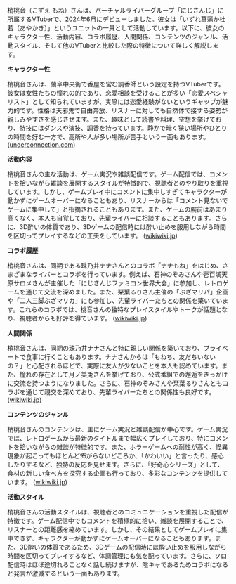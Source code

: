 梢桃音（こずえ もね）さんは、バーチャルライバーグループ「にじさんじ」に所属するVTuberで、2024年6月にデビューしました。彼女は「いずれ菖蒲か杜若（あやかき）」というユニットの一員として活動しています。以下に、彼女のキャラクター性、活動内容、コラボ履歴、人間関係、コンテンツのジャンル、活動スタイル、そして他のVTuberと比較した際の特徴について詳しく解説します。

**キャラクター性**

梢桃音さんは、蘭阜中央街で香屋を営む調香師という設定を持つVTuberです。彼女は女性たちの憧れの的であり、恋愛相談を受けることが多い「恋愛スペシャリスト」として知られていますが、実際には恋愛経験がないというギャップが魅力的です。性格は天邪鬼で自由奔放、リスナーに対しても自然体で接する姿勢が親しみやすさを感じさせます。また、趣味として読書や料理、空想を挙げており、特技にはダンスや演技、調香を持っています。静かで暗く狭い場所やひとりの時間を好む一方で、高所や人が多い場所が苦手という一面もあります。 ([underconnection.com](https://www.underconnection.com/kozue-mone/?utm_source=openai))

**活動内容**

梢桃音さんの主な活動は、ゲーム実況や雑談配信です。ゲーム配信では、コメントを拾いながら雑談を展開するスタイルが特徴的で、視聴者とのやり取りを重視しています。しかし、ゲームプレイ中にコメントに集中しすぎてキャラクターが動かずにゲームオーバーになることもあり、リスナーからは「コメント見ないでゲームに集中して」と指摘されることもあります。また、ゲームの腕前はあまり高くなく、本人も自覚しており、先輩ライバーに相談することもあります。さらに、3D酔いの体質であり、3Dゲームの配信時には酔い止めを服用しながら時間を区切ってプレイするなどの工夫をしています。 ([wikiwiki.jp](https://wikiwiki.jp/nijisanji/%E6%A2%A2%E6%A1%83%E9%9F%B3?utm_source=openai))

**コラボ履歴**

梢桃音さんは、同期である珠乃井ナナさんとのコラボ「ナナもね」をはじめ、さまざまなライバーとコラボを行っています。例えば、石神のぞみさんや壱百満天原サロメさんが主催した「にじさんじファミコン世界大会」に参加し、レトロゲームを通じて交流を深めました。また、栞葉るりさん主催の「ぶざマリパ」企画や「二人三脚ぶざマリカ」にも参加し、先輩ライバーたちとの関係を築いています。これらのコラボでは、桃音さんの独特なプレイスタイルやトークが話題となり、視聴者からも好評を得ています。 ([wikiwiki.jp](https://wikiwiki.jp/nijisanji/%E6%A2%A2%E6%A1%83%E9%9F%B3?utm_source=openai))

**人間関係**

梢桃音さんは、同期の珠乃井ナナさんと特に親しい関係を築いており、プライベートで食事に行くこともあります。ナナさんからは「もねち、友だちいないの？」と心配されるほどで、実際に友人が少ないことを本人も認めています。また、憧れの存在として月ノ美兎さんを挙げており、公式番組での邂逅をきっかけに交流を持つようになりました。さらに、石神のぞみさんや栞葉るりさんともコラボを通じて親交を深めており、先輩ライバーたちとの関係性も良好です。 ([wikiwiki.jp](https://wikiwiki.jp/nijisanji/%E6%A2%A2%E6%A1%83%E9%9F%B3?utm_source=openai))

**コンテンツのジャンル**

梢桃音さんのコンテンツは、主にゲーム実況と雑談配信が中心です。ゲーム実況では、レトロゲームから最新のタイトルまで幅広くプレイしており、特にコメントを拾いながらの雑談が特徴的です。また、ホラーゲームへの耐性が高く、怪異現象が起こってもほとんど怖がらないどころか、「かわいい」と言ったり、感心したりするなど、独特の反応を見せます。さらに、「好奇心シリーズ」として、食材の新しい食べ方を探究する企画も行っており、多彩なコンテンツを提供しています。 ([wikiwiki.jp](https://wikiwiki.jp/nijisanji/%E6%A2%A2%E6%A1%83%E9%9F%B3?utm_source=openai))

**活動スタイル**

梢桃音さんの活動スタイルは、視聴者とのコミュニケーションを重視した配信が特徴です。ゲーム配信中でもコメントを積極的に拾い、雑談を展開することで、リスナーとの距離感を縮めています。しかし、その結果としてゲームプレイに集中できず、キャラクターが動かずにゲームオーバーになることもあります。また、3D酔いの体質であるため、3Dゲームの配信時には酔い止めを服用しながら時間を区切ってプレイするなど、体調管理にも気を配っています。さらに、ソロ配信時はほぼ途切れることなく話し続けますが、陰キャであるためコラボになると発言が激減するという一面もあります。  
